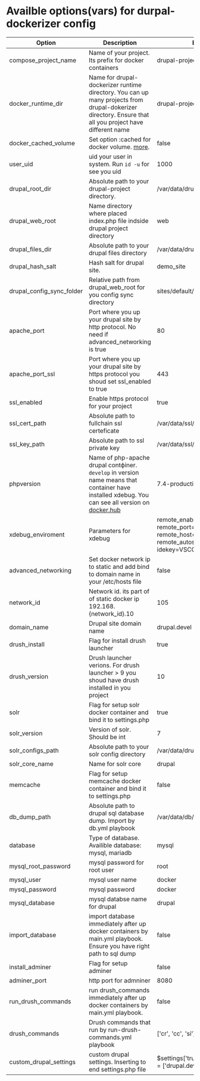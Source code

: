 # Availble options(vars) for durpal-dockerizer config

| Option | Description | Example |
| ------------ | ------------ | ------------ |
| compose_project_name | Name of your project. Its prefix for docker containers | drupal-project |
| docker_runtime_dir | Name for drupal-dockerizer runtime directory. You can up many projects from drupal-dokerizer directory. Ensure that all you project have different name | drupal-project-runtime |
| docker_cached_volume | Set option :cached for docker volume. [more](http://docs.docker.oeynet.com/docker-for-mac/osxfs-caching/). | false |
| user_uid | uid your user in system. Run `id -u` for see you uid | 1000 |
| drupal_root_dir | Absоlute path to your drupal-project directory. | /var/data/drupal |
| drupal_web_root | Name directory where placed index.php file indside drupal project directory | web |
| drupal_files_dir | Absolute path to your drupal files directory | /var/data/drupal_files |
| drupal_hash_salt | Hash salt for drupal site. | demo_site |
| drupal_config_sync_folder | Relative path from drupal_web_root for you config sync directory | sites/default/sync |
| apache_port | Port where you up your drupal site by http protocol. No need if advanced_networking is true | 80 |
| apache_port_ssl | Port where you up your drupal site by https protocol you shoud set ssl_enabled to true | 443 |
| ssl_enabled | Enable https protocol for your project | true |
| ssl_cert_path | Absolute path to fullchain ssl certeficate | /var/data/ssl/fullchain.pem |
| ssl_key_path | Absolute path to ssl private key | /var/data/ssl/privkey.pem |
| phpversion | Name of php-apache drupal contфiner. `develop` in version name means that container have installed xdebug. You can see all version on [docker.hub](https://hub.docker.com/r/jetdevteam/drupal-php-apache/tags?page=1&ordering=last_updated) | 7.4-production |
| xdebug_enviroment | Parameters for xdebug | remote_enable=1 remote_port=9000 remote_host=192.168.105.1 remote_autostart=1 idekey=VSCODE |
| advanced_networking | Set docker network ip to static and add bind to domain name in your /etc/hosts file | false |
| network_id | Network id. its part of of static docker ip 192.168.{network_id}.10 | 105 |
| domain_name | Drupal site domain name | drupal.devel |
| drush_install | Flag for install drush launcher | true |
| drush_version | Drush launcher verions. For drush launcher > 9 you shoud have drush installed in you project | 10 |
| solr | Flag for setup solr docker container and bind it to settings.php | true |
| solr_version | Version of solr. Should be int | 7 |
| solr_configs_path | Absolute path to your solr config directory | /var/data/drupal/solr_config |
| solr_core_name | Name for solr core | drupal |
| memcache | Flag for setup memcache docker container and bind it to settings.php | false |
| db_dump_path | Absolute path to drupal sql database dump. Import by db.yml playbook | /var/data/db/db.sql |
| database | Type of database. Availible database: mysql, mariadb | mysql |
| mysql_root_password | mysql password for root user | root |
| mysql_user | mysql user name | docker |
| mysql_password | mysql password | docker |
| mysql_database | mysql databse name for drupal | drupal |
| import_database | import database immediately after up docker containers by main.yml playbook. Ensure you have right path to sql dump | false |
| install_adminer |  Flag for setup adminer | false |
| adminer_port | http port for admniner | 8080 |
| run_drush_commands | run drush_commands immediately after up docker containers by main.yml playbook. | false |
| drush_commands | Drush commands that run by run-drush-commands.yml playbook | ['cr', 'cc', 'si'] |
| custom_drupal_settings | custom drupal settings. Inserting to end settings.php file | $settings['trusted_host_patterns'] = ['drupal.devel']; |

